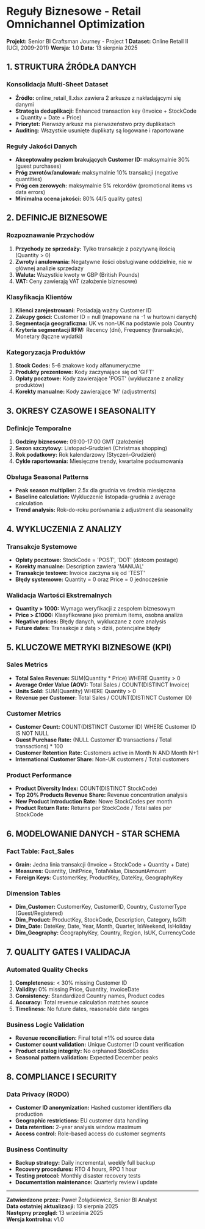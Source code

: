 # Reguły Biznesowe - Retail Omnichannel Optimization

**Projekt:** Senior BI Craftsman Journey - Project 1
**Dataset:** Online Retail II (UCI, 2009-2011)
**Wersja:** 1.0
**Data:** 13 sierpnia 2025

## 1. STRUKTURA ŹRÓDŁA DANYCH

### Konsolidacja Multi-Sheet Dataset
- **Źródło:** online_retail_II.xlsx zawiera 2 arkusze z nakładającymi się danymi
- **Strategia deduplikacji:** Enhanced transaction key (Invoice + StockCode + Quantity + Date + Price)
- **Priorytet:** Pierwszy arkusz ma pierwszeństwo przy duplikatach
- **Auditing:** Wszystkie usunięte duplikaty są logowane i raportowane

### Reguły Jakości Danych
- **Akceptowalny poziom brakujących Customer ID:** maksymalnie 30% (guest purchases)
- **Próg zwrotów/anulowań:** maksymalnie 10% transakcji (negative quantities)
- **Próg cen zerowych:** maksymalnie 5% rekordów (promotional items vs data errors)
- **Minimalna ocena jakości:** 80% (4/5 quality gates)

## 2. DEFINICJE BIZNESOWE

### Rozpoznawanie Przychodów
1. **Przychody ze sprzedaży:** Tylko transakcje z pozytywną ilością (Quantity > 0)
2. **Zwroty i anulowania:** Negatywne ilości obsługiwane oddzielnie, nie w głównej analizie sprzedaży
3. **Waluta:** Wszystkie kwoty w GBP (British Pounds)
4. **VAT:** Ceny zawierają VAT (założenie biznesowe)

### Klasyfikacja Klientów
1. **Klienci zarejestrowani:** Posiadają ważny Customer ID
2. **Zakupy gości:** Customer ID = null (mapowane na -1 w hurtowni danych)
3. **Segmentacja geograficzna:** UK vs non-UK na podstawie pola Country
4. **Kryteria segmentacji RFM:** Recency (dni), Frequency (transakcje), Monetary (łączne wydatki)

### Kategoryzacja Produktów
1. **Stock Codes:** 5-6 znakowe kody alfanumeryczne
2. **Produkty prezentowe:** Kody zaczynające się od 'GIFT'
3. **Opłaty pocztowe:** Kody zawierające 'POST' (wykluczane z analizy produktów)
4. **Korekty manualne:** Kody zawierające 'M' (adjustments)

## 3. OKRESY CZASOWE I SEASONALITY

### Definicje Temporalne
1. **Godziny biznesowe:** 09:00-17:00 GMT (założenie)
2. **Sezon szczytowy:** Listopad-Grudzień (Christmas shopping)
3. **Rok podatkowy:** Rok kalendarzowy (Styczeń-Grudzień)
4. **Cykle raportowania:** Miesięczne trendy, kwartalne podsumowania

### Obsługa Seasonal Patterns
- **Peak season multiplier:** 2.5x dla grudnia vs średnia miesięczna
- **Baseline calculation:** Wykluczenie listopada-grudnia z average calculation
- **Trend analysis:** Rok-do-roku porównania z adjustment dla seasonality

## 4. WYKLUCZENIA Z ANALIZY

### Transakcje Systemowe
- **Opłaty pocztowe:** StockCode = 'POST', 'DOT' (dotcom postage)
- **Korekty manualne:** Description zawiera 'MANUAL'
- **Transakcje testowe:** Invoice zaczyna się od 'TEST'
- **Błędy systemowe:** Quantity = 0 oraz Price = 0 jednocześnie

### Walidacja Wartości Ekstremalnych
- **Quantity > 1000:** Wymaga weryfikacji z zespołem biznesowym
- **Price > £1000:** Klasyfikowane jako premium items, osobna analiza
- **Negative prices:** Błędy danych, wykluczane z core analysis
- **Future dates:** Transakcje z datą > dziś, potencjalne błędy

## 5. KLUCZOWE METRYKI BIZNESOWE (KPI)

### Sales Metrics
- **Total Sales Revenue:** SUM(Quantity * Price) WHERE Quantity > 0
- **Average Order Value (AOV):** Total Sales / COUNT(DISTINCT Invoice)
- **Units Sold:** SUM(Quantity) WHERE Quantity > 0
- **Revenue per Customer:** Total Sales / COUNT(DISTINCT Customer ID)

### Customer Metrics
- **Customer Count:** COUNT(DISTINCT Customer ID) WHERE Customer ID IS NOT NULL
- **Guest Purchase Rate:** (NULL Customer ID transactions / Total transactions) * 100
- **Customer Retention Rate:** Customers active in Month N AND Month N+1
- **International Customer Share:** Non-UK customers / Total customers

### Product Performance
- **Product Diversity Index:** COUNT(DISTINCT StockCode)
- **Top 20% Products Revenue Share:** Revenue concentration analysis
- **New Product Introduction Rate:** Nowe StockCodes per month
- **Product Return Rate:** Returns per StockCode / Total sales per StockCode

## 6. MODELOWANIE DANYCH - STAR SCHEMA

### Fact Table: Fact_Sales
- **Grain:** Jedna linia transakcji (Invoice + StockCode + Quantity + Date)
- **Measures:** Quantity, UnitPrice, TotalValue, DiscountAmount
- **Foreign Keys:** CustomerKey, ProductKey, DateKey, GeographyKey

### Dimension Tables
- **Dim_Customer:** CustomerKey, CustomerID, Country, CustomerType (Guest/Registered)
- **Dim_Product:** ProductKey, StockCode, Description, Category, IsGift
- **Dim_Date:** DateKey, Date, Year, Month, Quarter, IsWeekend, IsHoliday
- **Dim_Geography:** GeographyKey, Country, Region, IsUK, CurrencyCode

## 7. QUALITY GATES I VALIDACJA

### Automated Quality Checks
1. **Completeness:** < 30% missing Customer ID
2. **Validity:** 0% missing Price, Quantity, InvoiceDate
3. **Consistency:** Standardized Country names, Product codes
4. **Accuracy:** Total revenue calculation matches source
5. **Timeliness:** No future dates, reasonable date ranges

### Business Logic Validation
- **Revenue reconciliation:** Final total ±1% od source data
- **Customer count validation:** Unique Customer ID count verification
- **Product catalog integrity:** No orphaned StockCodes
- **Seasonal pattern validation:** Expected December peaks

## 8. COMPLIANCE I SECURITY

### Data Privacy (RODO)
- **Customer ID anonymization:** Hashed customer identifiers dla production
- **Geographic restrictions:** EU customer data handling
- **Data retention:** 2-year analysis window maximum
- **Access control:** Role-based access do customer segments

### Business Continuity
- **Backup strategy:** Daily incremental, weekly full backup
- **Recovery procedures:** RTO 4 hours, RPO 1 hour
- **Testing protocol:** Monthly disaster recovery tests
- **Documentation maintenance:** Quarterly review i update

---

**Zatwierdzone przez:** Paweł Żołądkiewicz, Senior BI Analyst  
**Data ostatniej aktualizacji:** 13 sierpnia 2025  
**Następny przegląd:** 13 września 2025  
**Wersja kontrolna:** v1.0
